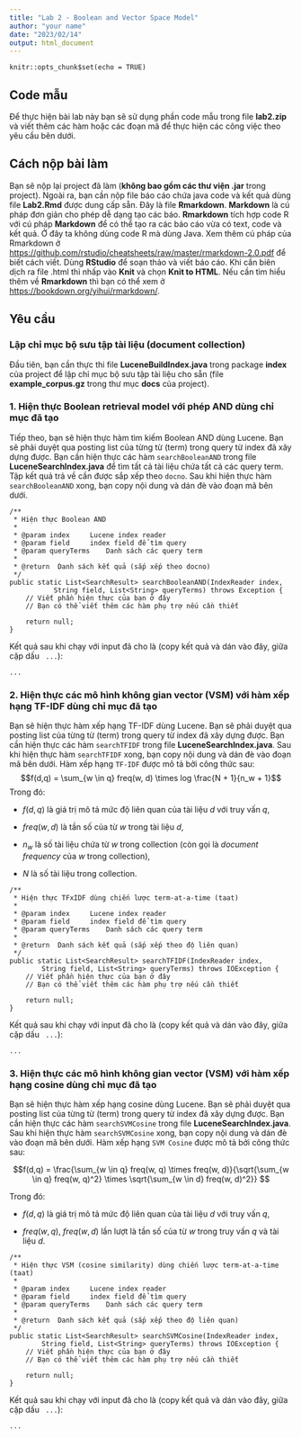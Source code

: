 ```yaml
---
title: "Lab 2 - Boolean and Vector Space Model"
author: "your name"
date: "2023/02/14"
output: html_document
---
```



```{r setup, include=FALSE}
knitr::opts_chunk$set(echo = TRUE)
```

## Code mẫu
Để thực hiện bài lab này bạn sẽ sử dụng phần code mẫu trong file **lab2.zip** và viết thêm các hàm hoặc các đoạn mã để thực hiện các công việc theo yêu cầu bên dưới. 

## Cách nộp bài làm
Bạn sẽ nộp lại project đã làm (**không bao gồm các thư viện .jar** trong project). Ngoài ra, bạn cần nộp file báo cáo chứa java code và kết quả dùng file **Lab2.Rmd** được dung cấp sẵn. Đây là file **Rmarkdown**. **Markdown** là cú pháp đơn giản cho phép dễ dạng tạo các báo. **Rmarkdown** tích hợp code R với cú pháp **Markdown** để có thể tạo ra các báo cáo vừa có text, code và kết quả. Ở đây ta không dùng code R mà dùng Java. Xem thêm cú pháp của Rmarkdown ở https://github.com/rstudio/cheatsheets/raw/master/rmarkdown-2.0.pdf để biết cách viết. Dùng **RStudio** để soạn thảo và viết báo cáo. Khi cần biên dịch ra file .html thì nhấp vào **Knit** và chọn **Knit to HTML**. Nếu cần tìm hiểu thêm về **Rmarkdown** thì bạn có thể xem ở https://bookdown.org/yihui/rmarkdown/.

## Yêu cầu
### Lập chỉ mục bộ sưu tập tài liệu (document collection)
Đầu tiên, bạn cần thực thi file **LuceneBuildIndex.java** trong package **index** của project để lập chỉ mục bộ sưu tập tài liệu cho sẵn (file **example_corpus.gz** trong thư mục **docs** của project).

### 1. Hiện thực Boolean retrieval model với phép AND dùng chỉ mục đã tạo
Tiếp theo, bạn sẽ hiện thực hàm tìm kiếm Boolean AND dùng Lucene. Bạn sẽ phải duyệt qua posting list của từng từ (term) trong query từ index đã xây dựng được. Bạn cần hiện thực các hàm `searchBooleanAND` trong file **LuceneSearchIndex.java** để tìm tất cả tài liệu chứa tất cả các query term. Tập kết quả trả về cần được sắp xếp theo `docno`. Sau khi hiện thực hàm `searchBooleanAND` xong, bạn copy nội dung và dán đè vào đoạn mã bên dưới.
  
```{java}
/**
 * Hiện thực Boolean AND
 *
 * @param index		Lucene index reader
 * @param field 	index field để tìm query
 * @param queryTerms 	Danh sách các query term
 * 
 * @return 	Danh sách kết quả (sắp xếp theo docno)
 */
public static List<SearchResult> searchBooleanAND(IndexReader index, 
		   String field, List<String> queryTerms) throws Exception {
	// Viết phần hiện thực của bạn ở đây 
	// Bạn có thể viết thêm các hàm phụ trợ nếu cần thiết

	return null;
}
```

Kết quả sau khi chạy với input đã cho là (copy kết quả và dán vào đây, giữa cặp dấu ``` ...```):

```
...
```


### 2. Hiện thực các mô hình không gian vector (VSM) với hàm xếp hạng TF-IDF dùng chỉ mục đã tạo
Bạn sẽ hiện thực hàm xếp hạng TF-IDF dùng Lucene. Bạn sẽ phải duyệt qua posting list của từng từ (term) trong query từ index đã xây dựng được. Bạn cần hiện thực các hàm `searchTFIDF` trong file **LuceneSearchIndex.java**. Sau khi hiện thực hàm `searchTFIDF` xong, bạn copy nội dung và dán đè vào đoạn mã bên dưới. Hàm xếp hạng `TF-IDF` được mô tả bởi công thức sau:
  $$f(d,q) = \sum_{w \in q} freq(w, d) \times log \frac{N + 1}{n_w + 1}$$
Trong đó:
  
- $f(d, q)$ là giá trị mô tả mức độ liên quan của tài liệu $d$ với truy vấn $q$,
  
- $freq(w, d)$ là tần số của từ $w$ trong tài liệu $d$,
  
- $n_w$ là số tài liệu chứa từ $w$ trong collection (còn gọi là *document frequency* của $w$ trong collection),
  
- $N$ là số tài liệu trong collection.


```{java}
/**
 * Hiện thực TFxIDF dùng chiến lược term-at-a-time (taat)
 *
 * @param index 	Lucene index reader
 * @param field 	index field để tìm query
 * @param queryTerms 	Danh sách các query term
 *            
 * @return 	Danh sách kết quả (sắp xếp theo độ liên quan)
 */
public static List<SearchResult> searchTFIDF(IndexReader index, 
		String field, List<String> queryTerms) throws IOException {
	// Viết phần hiện thực của bạn ở đây
	// Bạn có thể viết thêm các hàm phụ trợ nếu cần thiết

	return null;
}
```

Kết quả sau khi chạy với input đã cho là (copy kết quả và dán vào đây, giữa cặp dấu ``` ...```):

```
...
```


### 3. Hiện thực các mô hình không gian vector (VSM) với hàm xếp hạng cosine dùng chỉ mục đã tạo
Bạn sẽ hiện thực hàm xếp hạng cosine dùng Lucene. Bạn sẽ phải duyệt qua posting list của từng từ (term) trong query từ index đã xây dựng được. Bạn cần hiện thực các hàm `searchSVMCosine` trong file **LuceneSearchIndex.java**. Sau khi hiện thực hàm `searchSVMCosine` xong, bạn copy nội dung và dán đè vào đoạn mã bên dưới. Hàm xếp hạng `SVM Cosine` được mô tả bởi công thức sau:

$$f(d,q) = \frac{\sum_{w \in q} freq(w, q) \times freq(w, d)}{\sqrt{\sum_{w \in q} freq(w, q)^2} \times \sqrt{\sum_{w \in d} freq(w, d)^2}} $$

Trong đó:
    
- $f(d, q)$ là giá trị mô tả mức độ liên quan của tài liệu $d$ với truy vấn $q$,
    
- $freq(w, q)$, $freq(w, d)$ lần lượt là tần số của từ $w$ trong truy vấn $q$ và tài liệu $d$.
    
```{java}
/**
 * Hiện thực VSM (cosine similarity) dùng chiến lược term-at-a-time (taat)
 *
 * @param index 	Lucene index reader
 * @param field 	index field để tìm query
 * @param queryTerms 	Danh sách các query term
 *            
 * @return 	Danh sách kết quả (sắp xếp theo độ liên quan)
 */
public static List<SearchResult> searchSVMCosine(IndexReader index, 
		String field, List<String> queryTerms) throws IOException {
	// Viết phần hiện thực của bạn ở đây
	// Bạn có thể viết thêm các hàm phụ trợ nếu cần thiết
	
	return null;
}
```

Kết quả sau khi chạy với input đã cho là (copy kết quả và dán vào đây, giữa cặp dấu ``` ...```):

```
...
```


